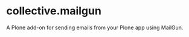 collective.mailgun
====================

A Plone add-on for sending emails from your Plone app using MailGun.
